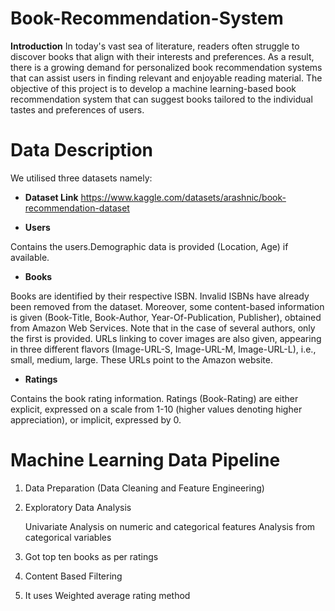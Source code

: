 # Book-Recommendation-System

**Introduction**
In today's vast sea of literature, readers often struggle to discover books that align with their interests and preferences. As a result, there is a growing demand for personalized book recommendation systems that can assist users in finding relevant and enjoyable reading material. The objective of this project is to develop a machine learning-based book recommendation system that can suggest books tailored to the individual tastes and preferences of users.

# Data Description 

We utilised three datasets namely:

- **Dataset Link** https://www.kaggle.com/datasets/arashnic/book-recommendation-dataset


- **Users** 

Contains the users.Demographic data is provided (Location, Age) if available.

- **Books**

Books are identified by their respective ISBN. Invalid ISBNs have already been removed
from the dataset. Moreover, some content-based information is given (Book-Title,
Book-Author, Year-Of-Publication, Publisher), obtained from Amazon Web
Services. Note that in the case of several authors, only the first is provided. URLs linking
to cover images are also given, appearing in three different flavors (Image-URL-S,
Image-URL-M, Image-URL-L), i.e., small, medium, large. These URLs point to the
Amazon website.

- **Ratings**

Contains the book rating information. Ratings (Book-Rating) are either explicit,
expressed on a scale from 1-10 (higher values denoting higher appreciation), or implicit,
expressed by 0.

# Machine Learning Data Pipeline
1. Data Preparation (Data Cleaning and Feature Engineering)
2. Exploratory Data Analysis
   
   Univariate Analysis on numeric and categorical features
   Analysis from categorical variables
4. Got top ten books as per ratings
5. Content Based Filtering
6. It uses Weighted average rating method
